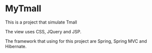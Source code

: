 # MyTmall
This is a project that simulate Tmall

The view uses CSS, JQuery and JSP.

The framework that using for this project are Spring, Spring MVC and Hibernate.
